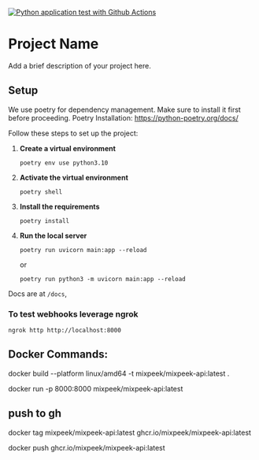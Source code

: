 [![Python application test with Github Actions](https://github.com/nux-ai/api/actions/workflows/python_app.yaml/badge.svg)](https://github.com/nux-ai/api/actions/workflows/python_app.yaml)

# Project Name

Add a brief description of your project here.

## Setup
We use poetry for dependency management. Make sure to install it first before proceeding.
Poetry Installation: https://python-poetry.org/docs/

Follow these steps to set up the project:

1. **Create a virtual environment**
   ```
   poetry env use python3.10
   ```

2. **Activate the virtual environment**
   ```
   poetry shell
   ```

3. **Install the requirements**
   ```
   poetry install
   ```

4. **Run the local server**
   ```
   poetry run uvicorn main:app --reload
   ```
    or
    ```
    poetry run python3 -m uvicorn main:app --reload
    ```

Docs are at `/docs`,


### To test webhooks leverage ngrok 

`ngrok http http://localhost:8000`


## Docker Commands:

docker build --platform linux/amd64 -t mixpeek/mixpeek-api:latest .

docker run -p 8000:8000 mixpeek/mixpeek-api:latest


## push to gh

docker tag mixpeek/mixpeek-api:latest ghcr.io/mixpeek/mixpeek-api:latest

docker push ghcr.io/mixpeek/mixpeek-api:latest

